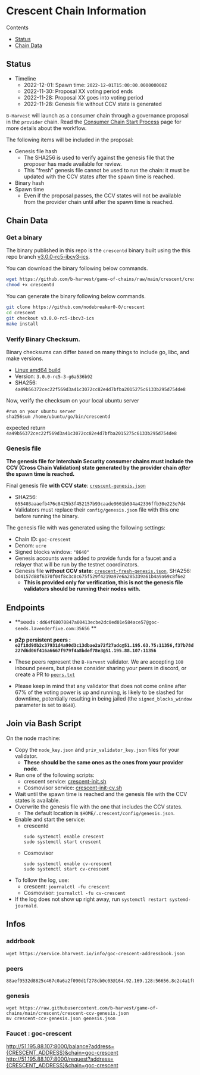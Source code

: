 # Crescent Chain Information

Contents

- [Status](#status)
- [Chain Data](#chain-data)

## Status

- Timeline
  - 2022-12-01: Spawn time: `2022-12-01T15:00:00.000000000Z`
  - 2022-11-30: Proposal XX voting period ends
  - 2022-11-28: Proposal XX goes into voting period
  - 2022-11-28: Genesis file without CCV state is generated

`B-Harvest` will launch as a consumer chain through a governance proposal in the `provider` chain. Read the [Consumer Chain Start Process](/docs/Consumer-Chain-Start-Process.md) page for more details about the workflow.

The following items will be included in the proposal:

- Genesis file hash
  - The SHA256 is used to verify against the genesis file that the proposer has made available for review.
  - This "fresh" genesis file cannot be used to run the chain: it must be updated with the CCV states after the spawn time is reached.
- Binary hash
- Spawn time
  - Even if the proposal passes, the CCV states will not be available from the provider chain until after the spawn time is reached.

## Chain Data

### Get a binary

The binary published in this repo is the `crescentd` binary built using the this repo branch [v3.0.0-rc5-ibcv3-ics](https://github.com/nodebreaker0-0/crescent/tree/v3.0.0-rc5-ibcv3-ics).

You can download the binary following below commands.

```bash
wget https://github.com/b-harvest/game-of-chains/raw/main/crescent/crescentd
chmod +x crescentd
```

You can generate the binary following below commands.

```bash
git clone https://github.com/nodebreaker0-0/crescent
cd crescent
git checkout v3.0.0-rc5-ibcv3-ics
make install
```

### Verify Binary Checksum.

Binary checksums can differ based on many things to include go, libc, and make versions.

- [Linux amd64 build](crescentd)
- Version: `3.0.0-rc5-3-g6a536b92`
- SHA256: `4a49b56372cec22f569d3a41c3072cc82e4d7bfba2015275c6133b295d754de8`

Now, verify the checksum on your local ubuntu server

```
#run on your ubuntu server
sha256sum /home/ubuntu/go/bin/crescentd
```

expected return `4a49b56372cec22f569d3a41c3072cc82e4d7bfba2015275c6133b295d754de8`

### Genesis file

**The genesis file for Interchain Security consumer chains must include the CCV (Cross Chain Validation) state generated by the provider chain _after_ the spawn time is reached.**

Final genesis file **with CCV state**: [`crescent-genesis.json`](crescent-genesis.json)

- SHA256: `655403aaaefb476c8425b3f452157b93caade9661b594a42336ffb30e223e7d4`
- Validators must replace their `config/genesis.json` file with this one before running the binary.

The genesis file with was generated using the following settings:

- Chain ID: `goc-crescent`
- Denom: `ucre`
- Signed blocks window: `"8640"`
- Genesis accounts were added to provide funds for a faucet and a relayer that will be run by the testnet coordinators.
- Genesis file **without CCV state**: [`crescent-fresh-genesis.json`](crescent-fresh-genesis.json), SHA256: `bd4157d88f6370f04f8c3c0c675f529f4219a97e6a285339a61b4a9a69c8f6e2`
  - **This is provided only for verification, this is not the genesis file validators should be running their nodes with.**

## Endpoints

- **seeds : `dd64f68070847a00413ecbe2dc0ed01e584ace57@goc-seeds.lavenderfive.com:35656` **

- **p2p persistent peers : `e2f18d98b2c37931d4a90d3c13dbae2a72f27adc@51.195.63.75:11356,f37b78d227d6d06f416a6667f979f4a8bdef78e3@51.195.88.107:11356`**
- These peers represent the `B-Harvest` validator. We are accepting `100` inbound peeers, but please consider sharing your peers in discord, or create a PR to [`peers.txt`](peers.txt)

- Please keep in mind that any validator that does not come online after 67% of the voting power is up and running, is likely to be slashed for downtime, potentially resulting in being jailed (the `signed_blocks_window` parameter is set to `8640`).

## Join via Bash Script

On the node machine:

- Copy the `node_key.json` and `priv_validator_key.json` files for your validator.
  - **These should be the same ones as the ones from your provider node**.
- Run one of the following scripts:
  - crescent service: [crescent-init.sh](crescent-init.sh)
  - Cosmovisor service: [crescent-init-cv.sh](crescent-init-cv.sh)
- Wait until the spawn time is reached and the genesis file with the CCV states is available.
- Overwrite the genesis file with the one that includes the CCV states.
  - The default location is `$HOME/.crescent/config/genesis.json`.
- Enable and start the service:
  - crescentd
    ```
    sudo systemctl enable crescent
    sudo systemctl start crescent
    ```
  - Cosmovisor
    ```
    sudo systemctl enable cv-crescent
    sudo systemctl start cv-crescent
    ```
- To follow the log, use:
  - crescent: `journalctl -fu crescent`
  - Cosmovisor: `journalctl -fu cv-crescent`
- If the log does not show up right away, run `systemctl restart systemd-journald`.

## Infos

### addrbook
```
wget https://service.bharvest.io/info/goc-crescent-addressbook.json
```

### peers
```
88aef9532d8825c467c0a6a2f090d1f278cb0c03@164.92.169.128:56656,8c2c4a1f0dfc6004c69c5c92afa68a29e1cd639c@57.128.20.118:27556,28c9150e93140cbcee30c653d0acb5ece817ef3d@157.90.10.107:26686,6607c63600cd1635ef6ccbb017f6cc248bfc8065@135.181.16.163:39301,851426ec006941a5c03eea02bcec3a88713c8348@65.108.192.123:20656,0e0268bea0dfed7527a0bfb579c65de17e2301ca@65.109.34.57:58656,87918a2d232c67c265d0ed43d403548fd165455f@135.181.107.234:26656,0ba43bee03f636b68f204a0089bb737ac4810996@203.135.141.59:26666,269ee886a89abc57280fe3db84ec64ec0af3f3af@167.172.77.82:26756,a1619e72a1bfdfe00bd67fa3851ca290b00cdcf1@3.35.29.249:26656,f37b78d227d6d06f416a6667f979f4a8bdef78e3@51.195.88.107:11356,d91e1ed96886aef343bea027af1a721207e6cfcf@80.64.208.139:26886,567120b0bbc33512b9d1864cd4518cdc82cdf097@34.141.7.184:27556,e281bdf052dad68ccf40777cb7d25649a5b9fa26@207.180.219.160:36956,540d065d2decec0fefb7341396ee16b7f4d2129a@185.146.148.118:26656,f1a2afe2c9304c4b05298f54f04c91d41de29f05@65.21.126.182:26656,92c86ef21cd3c07a95e8b83ff746043ab721f808@65.108.75.237:22810,0b3bb38aa26b9568c5be2a4ae476d5950322ace4@135.181.163.122:26566,9cc861f989f06a9aae0702165a740b92756d6c7a@159.89.228.180:61003,f713f0a675d0a22024dae0e297a04bd3fe6a1b28@18.184.128.173:26766,ef929915c90c66cfa93959030211a2bee431a912@143.198.143.131:44656,e0d77472e22ef725651f7c5e1b45abfb94f1b287@52.78.21.222:26656,dd64f68070847a00413ecbe2dc0ed01e584ace57@146.59.85.223:35656
```

### genesis
```
wget https://raw.githubusercontent.com/b-harvest/game-of-chains/main/crescent/crescent-ccv-genesis.json
mv crescent-ccv-genesis.json genesis.json
```

### Faucet : goc-crescent
http://51.195.88.107:8000/balance?address={CRESCENT_ADDRESS}&chain=goc-crescent
http://51.195.88.107:8000/request?address={CRESCENT_ADDRESS}&chain=goc-crescent


